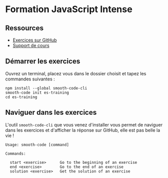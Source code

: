 # Formation JavaScript Intense

## Ressources

* [Exercices sur GitHub](https://github.com/smooth-code/es-training)
* [Support de cours](https://goo.gl/jm1378)

## Démarrer les exercices

Ouvrez un terminal, placez vous dans le dossier choisit et tapez les commandes suivantes :

```
npm install --global smooth-code-cli
smooth-code init es-training
cd es-training
```

## Naviguer dans les exercices

L'outil `smooth-code-cli` que vous venez d'installer vous permet de naviguer dans les exercices et d'afficher la réponse sur GitHub, elle est pas belle la vie !

```
Usage: smooth-code [command]

Commands:

  start <exercise>      Go to the beginning of an exercise
  end <exercise>        Go to the end of an exercise
  solution <exercise>   Get the solution of an exercise
```
